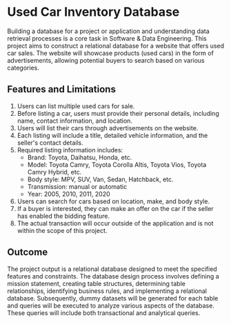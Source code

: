 # Used Car Inventory Database

Building a database for a project or application and understanding data retrieval processes is a core task in Software & Data Engineering. This project aims to construct a relational database for a website that offers used car sales. The website will showcase products (used cars) in the form of advertisements, allowing potential buyers to search based on various categories.

## Features and Limitations
1. Users can list multiple used cars for sale.
2. Before listing a car, users must provide their personal details, including name, contact information, and location.
3. Users will list their cars through advertisements on the website.
4. Each listing will include a title, detailed vehicle information, and the seller's contact details.
5. Required listing information includes:
    - Brand: Toyota, Daihatsu, Honda, etc.
    - Model: Toyota Camry, Toyota Corolla Altis, Toyota Vios, Toyota Camry Hybrid, etc.
    - Body style: MPV, SUV, Van, Sedan, Hatchback, etc.
    - Transmission: manual or automatic
    - Year: 2005, 2010, 2011, 2020
6. Users can search for cars based on location, make, and body style.
7. If a buyer is interested, they can make an offer on the car if the seller has enabled the bidding feature.
8. The actual transaction will occur outside of the application and is not within the scope of this project.

## Outcome
The project output is a relational database designed to meet the specified features and constraints. The database design process involves defining a mission statement, creating table structures, determining table relationships, identifying business rules, and implementing a relational database. Subsequently, dummy datasets will be generated for each table and queries will be executed to analyze various aspects of the database. These queries will include both transactional and analytical queries.
